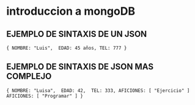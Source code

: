 # introduccion a mongoDB

## EJEMPLO DE SINTAXIS DE UN JSON

`
{
    NOMBRE: "Luis", 
    EDAD: 45 años,
    TEL: 777
}
`

## EJEMPLO DE SINTAXIS DE JSON MAS COMPLEJO
`
{
    NOMBRE: "Luisa", 
    EDAD: 42, 
    TEL: 333,
    AFICIONES: [
        "Ejercicio"
    ]
        AFICIONES: [
        "Programar"
    ]
}
`
